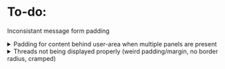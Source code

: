 # To-do:

Inconsistant message form padding 

<details>
    <summary>Padding for content behind user-area when multiple panels are present</summary>
    <img src="https://user-images.githubusercontent.com/34040324/168897687-27d044b1-a945-467f-8cd7-2138336a0b03.png" alt="2022-05-17_16-48-18" />
</details>

<details>
    <summary>Threads not being displayed properly (weird padding/margin, no border radius, cramped)</summary>
    <img src="https://user-images.githubusercontent.com/34040324/168897607-b0b4efa7-b34a-4fb1-be05-746d5dfb602f.png" alt="2022-05-17_16-47-04" />
</details>
